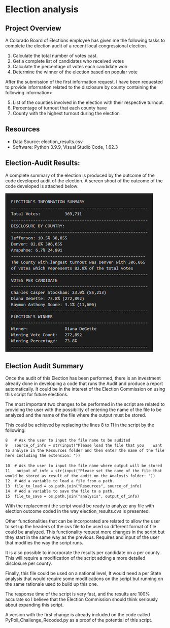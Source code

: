 # Election analysis

## Project Overview
A Colorado Board of Elections employee has given me the following tasks to complete the election audit of a recent local congressional election.

1. Calculate the total number of votes cast.
2. Get a complete list of candidates who received votes
3. Calculate the percentage of votes each candidate won
4. Determine the winner of the election based on popular vote

After the submission of the first information request. I have been requested to provide information related to the disclosure by county containing the following information>

5. List of the counties involved in the election with their respective turnout.
6. Percentage of turnout that each county have 
7. County with the highest turnout during the election

## Resources 
- Data Source: election_results.csv
- Software: Python 3.9.9, Visual Studio Code, 1.62.3

## Election-Audit Results:

A complete summary of the election is produced by the outcome of the code developed audit of the election. A screen shoot of the outcome of the code developed is attached below:

![outcome](/Resources/Election_summary.png)

## Election Audit Summary

Once the audit of this Election has been performed, there is an investment already done in developing a code that runs the Audit and produce a report automatically. It could be in the interest of the Election Commission on using this script for future elections. 

The most important two changes to be performed in the script are related to providing the user with the possibility of entering the name of the file to be analyzed and the name of the file where the output must be stored. 

This could be achieved by replacing the lines 8 to 11 in the script by the following:

    8   # Ask the user to input the file name to be audited
    9   source_of_info = str(input("Please load the file that you    want to analyze in the Resources folder and then enter the name of the file here including the extension: "))

    10  # Ask the user to input the file name where output will be stored
    11   output_of_info = str(input("Please set the name of the file that would be stored as result of the audit on the Analysis folder: "))
    12  # Add a variable to load a file from a path.
    13  file_to_load = os.path.join("Resources", source_of_info)
    14  # Add a variable to save the file to a path.
    15  file_to_save = os.path.join("analysis", output_of_info)

With the replacement the script would be ready to analyze any file with election outcome coded in the way election_results.cvs is presented.

Other functionalities that can be incorporated are related to allow the user to set up the headers of the cvs file to be used so different format of file could be analyzed. This functionality request more changes in the script but they start in the same way as the previous. Requires and input of the user that modifies the way the script runs.

It is also possible to incorporate the results per candidate on a per county. This will require a modification of the script adding a more detailed disclosure per county. 

Finally, this file could be used on a national level, It would need a per State analysis that would require some modifications on the script but running on the same rationale used to build up this one. 

The response time of the script is very fast, and the results are 100% accurate so I believe that the Election Commission should think seriously about expanding this script. 

A version with the first change is already included on the code called PyPoll_Challenge_Recoded.py as a proof of the potential of this script.

